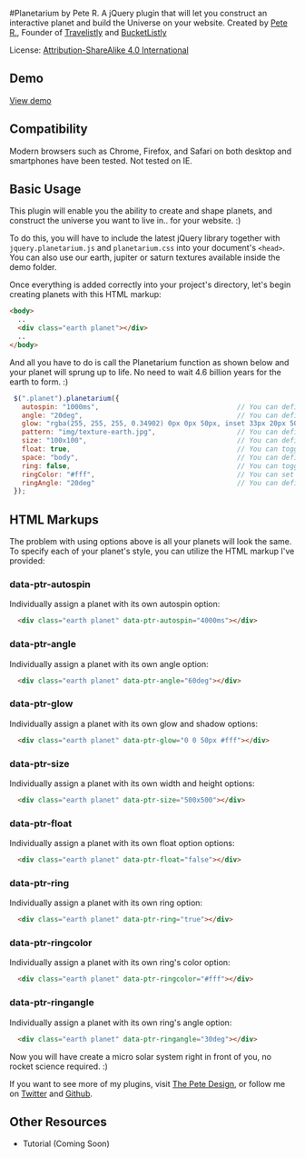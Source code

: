 #Planetarium by Pete R.
A jQuery plugin that will let you construct an interactive planet and build the Universe on your website.
Created by [Pete R.](http://www.thepetedesign.com), Founder of [Travelistly](http://www.travelistly.com) and [BucketListly](http://www.bucketlistly.com)

License: [Attribution-ShareAlike 4.0 International](http://creativecommons.org/licenses/by-sa/4.0/deed.en_US)



## Demo
[View demo](http://peachananr.github.io/planetarium/demo/planetarium_demo.html)

## Compatibility
Modern browsers such as Chrome, Firefox, and Safari on both desktop and smartphones have been tested. Not tested on IE.

## Basic Usage
This plugin will enable you the ability to create and shape planets, and construct the universe you want to live in.. for your website. :)

To do this, you will have to include the latest jQuery library together with `jquery.planetarium.js` and `planetarium.css` into your document's `<head>`. You can also use our earth, jupiter or saturn textures available inside the demo folder. 
  
Once everything is added correctly into your project's directory, let's begin creating planets with this HTML markup:

````html
<body>
  ..
  <div class="earth planet"></div>
  ..
</body>

````

And all you have to do is call the Planetarium function as shown below and your planet will sprung up to life. No need to wait 4.6 billion years for the earth to form. :)

````javascript
 $(".planet").planetarium({
   autospin: "1000ms",                                  // You can define the speed of which your planet spin here. This option accepts the second or milliseconds in forms of "1s" and "1000ms" respectively. The default value is 1000ms.
   angle: "20deg",                                      // You can define the degree in which your planet will be tilted. Make sure you end the value with deg. The default value is 20deg.
   glow: "rgba(255, 255, 255, 0.34902) 0px 0px 50px, inset 33px 20px 50px rgba(0,0,0,0.5)", // You can define the glow and shadow of your planet here. This option accepts normal box-shadow styles. The default value is as shown. The first part, "rgba(255, 255, 255, 0.34902) 0px 0px 50px", is the glow effect and the second part, "inset 33px 20px 50px rgba(0,0,0,0.5)", is the shadow.
   pattern: "img/texture-earth.jpg",                    // You can define your custom planet's pattern here. The option accepts image path. Equal size with the pattern-earth.jpg provided is recommended. The default value is "img/texture-earth.jpg".
   size: "100x100",                                     // You can define the width and height of your planets here in a format of "(width)x(height)". The default value is 100x100.
   float: true,                                         // You can toggle the floating animation here. Set it to false to disable it. The default value is true.
   space: "body",                                       // You can define the container's selector to be used as the Space here. The default value is "body".
   ring: false,                                         // You can toggle the ring of your planet here. To enable the ring, set this to true. The default value is false.
   ringColor: "#fff",                                   // You can set the ring's color here. The option accepts HEX color code. The default value is "#fff".
   ringAngle: "20deg"                                   // You can define the angle of the ring here. Make sure you end the value with deg like this: "180deg". The default option is "20deg".
 });
````

## HTML Markups
The problem with using options above is all your planets will look the same. To specify each of your planet's style, you can utilize the HTML markup I've provided:

### data-ptr-autospin
Individually assign a planet with its own autospin option:

````html
  <div class="earth planet" data-ptr-autospin="4000ms"></div>
````

### data-ptr-angle
Individually assign a planet with its own angle option:

````html
  <div class="earth planet" data-ptr-angle="60deg"></div>
````

### data-ptr-glow
Individually assign a planet with its own glow and shadow options:

````html
  <div class="earth planet" data-ptr-glow="0 0 50px #fff"></div>
````
### data-ptr-size
Individually assign a planet with its own width and height options:

````html
  <div class="earth planet" data-ptr-size="500x500"></div>
````
### data-ptr-float
Individually assign a planet with its own float option options:

````html
  <div class="earth planet" data-ptr-float="false"></div>
````
### data-ptr-ring
Individually assign a planet with its own ring option:

````html
  <div class="earth planet" data-ptr-ring="true"></div>
````
### data-ptr-ringcolor
Individually assign a planet with its own ring's color option:

````html
  <div class="earth planet" data-ptr-ringcolor="#fff"></div>
````

### data-ptr-ringangle
Individually assign a planet with its own ring's angle option:

````html
  <div class="earth planet" data-ptr-ringangle="30deg"></div>
````

Now you will have create a micro solar system right in front of you, no rocket science required. :)


If you want to see more of my plugins, visit [The Pete Design](http://www.thepetedesign.com/#design), or follow me on [Twitter](http://www.twitter.com/peachananr) and [Github](http://www.github.com/peachananr).

## Other Resources
- Tutorial (Coming Soon)
